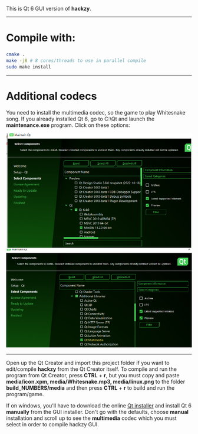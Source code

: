 This is Qt 6 GUI version of **hackzy**. 

---

# Compile with:

```bash
cmake .
make -j8 # 8 cores/threads to use in parallel compile
sudo make install
```

---

# Additional codecs

You need to install the multimedia codec, so the game to play Whitesnake song. If you already installed Qt 6, go to C:\Qt and launch the **maintenance.exe** program. Click on these options:

![](media/multimedia1.png)
![](media/multimedia2.png)

---

Open up the Qt Creator and import this project folder if you want to edit/compile **hackzy** from the Qt Creator itself. To compile and run the program from Qt Creator, press **CTRL** + **r**, but you must copy and paste **media/icon.xpm, media/Whitesnake.mp3, media/linux.png** to the folder **build_NUMBERS/media** and then press **CTRL** + **r** to build and run the program/game.

If on windows, you'll have to download the online [Qt installer](https://www.qt.io/cs/c/?cta_guid=074ddad0-fdef-4e53-8aa8-5e8a876d6ab4&signature=AAH58kEJJxpduKtfibJ40aRNSB4V5QaI1A&pageId=12602948080&placement_guid=99d9dd4f-5681-48d2-b096-470725510d34&click=559deaff-10e4-44a7-a78c-ef8b98f3c31a&hsutk=&canon=https%3A%2F%2Fwww.qt.io%2Fdownload-open-source&portal_id=149513&redirect_url=APefjpGq5H2gLEy0rkYfu04Stc7zjmm0KqS_XaAVoOUeI1pUOzGQZgD_zg87kf-KWNMA8LagnlFie8sOAzzTMW8z48C4QlIP08Ykoqpk2QaLznoki0aaOBah-YfMzg2wugOl_TcZQF2S) and install Qt 6 **manually** from the GUI installer. Don't go with the defaults, choose **manual** installation and scroll up to see the **multimedia** codec which you must select in order to compile hackzy GUI.
